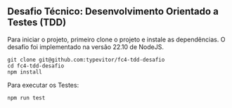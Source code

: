 ## Desafio Técnico: Desenvolvimento Orientado a Testes (TDD)

Para iniciar o projeto, primeiro clone o projeto e instale as dependências. O desafio foi implementado na versão 22.10 de NodeJS.

```console
git clone git@github.com:typevitor/fc4-tdd-desafio
cd fc4-tdd-desafio
npm install
```

Para executar os Testes:

```console
npm run test
```
